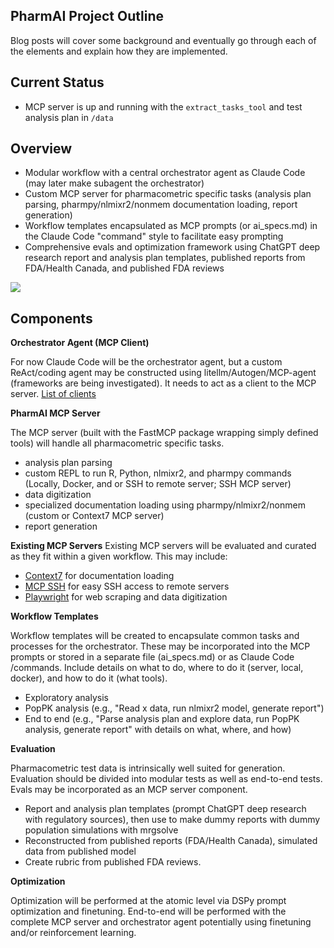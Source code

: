 ## PharmAI Project Outline
Blog posts will cover some background and eventually go through each of the elements and explain how they are implemented.

## Current Status
- MCP server is up and running with the `extract_tasks_tool` and test analysis plan in `/data`

## Overview
- Modular workflow with a central orchestrator agent as Claude Code (may later make subagent the orchestrator)
- Custom MCP server for pharmacometric specific tasks (analysis plan parsing, pharmpy/nlmixr2/nonmem documentation loading, report generation)
- Workflow templates encapsulated as MCP prompts (or ai_specs.md) in the Claude Code "command" style to facilitate easy prompting
- Comprehensive evals and optimization framework using ChatGPT deep research report and analysis plan templates, published reports from FDA/Health Canada, and published FDA reviews

![](./architecture_overview.png)

## Components
**Orchestrator Agent (MCP Client)**

For now Claude Code will be the orchestrator agent, but a custom ReAct/coding agent may be constructed using litellm/Autogen/MCP-agent (frameworks are being investigated). It needs to act as a client to the MCP server. [List of clients](https://modelcontextprotocol.io/clients)

**PharmAI MCP Server**

The MCP server (built with the FastMCP package wrapping simply defined tools) will handle all pharmacometric specific tasks. 
- analysis plan parsing
- custom REPL to run R, Python, nlmixr2, and pharmpy commands (Locally, Docker, and or SSH to remote server; SSH MCP server)
- data digitization
- specialized documentation loading using pharmpy/nlmixr2/nonmem (custom or Context7 MCP server)
- report generation

**Existing MCP Servers**
Existing MCP servers will be evaluated and curated as they fit within a given workflow. This may include:
- [Context7](https://github.com/upstash/context7) for documentation loading
- [MCP SSH](https://github.com/tufantunc/ssh-mcp) for easy SSH access to remote servers
- [Playwright](https://github.com/microsoft/playwright-mcp) for web scraping and data digitization

**Workflow Templates**

Workflow templates will be created to encapsulate common tasks and processes for the orchestrator. These may be incorporated into the MCP prompts or stored in a separate file (ai_specs.md) or as Claude Code /commands. Include details on what to do, where to do it (server, local, docker), and how to do it (what tools).
- Exploratory analysis
- PopPK analysis (e.g., "Read x data, run nlmixr2 model, generate report")
- End to end (e.g., "Parse analysis plan and explore data, run PopPK analysis, generate report" with details on what, where, and how)

**Evaluation**

Pharmacometric test data is intrinsically well suited for generation. Evaluation should be divided into modular tests as well as end-to-end tests.  Evals may be incorporated as an MCP server component.
- Report and analysis plan templates (prompt ChatGPT deep research with regulatory sources), then use to make dummy reports with dummy population simulations with mrgsolve
- Reconstructed from published reports (FDA/Health Canada), simulated data from published model
- Create rubric from published FDA reviews.

**Optimization**

Optimization will be performed at the atomic level via DSPy prompt optimization and finetuning. End-to-end will be performed with the complete MCP server and orchestrator agent potentially using finetuning and/or reinforcement learning. 


